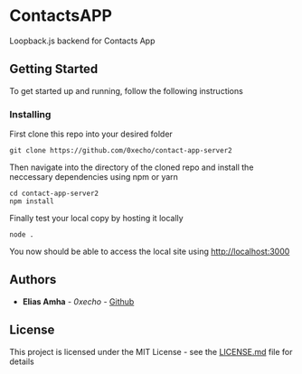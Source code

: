 # ContactsAPP
Loopback.js backend for Contacts App

## Getting Started

To get started up and running, follow the following instructions

### Installing

First clone this repo into your desired folder

```
git clone https://github.com/0xecho/contact-app-server2
```
Then navigate into the directory of the cloned repo and install the neccessary dependencies using npm or yarn

```
cd contact-app-server2
npm install
```

Finally test your local copy by hosting it locally

```
node .
```

You now should be able to access the local site using [http://localhost:3000](http://localhost:3000)

## Authors

* **Elias Amha** - *0xecho* - [Github](https://github.com/0xecho)

## License

This project is licensed under the MIT License - see the [LICENSE.md](LICENSE.md) file for details
